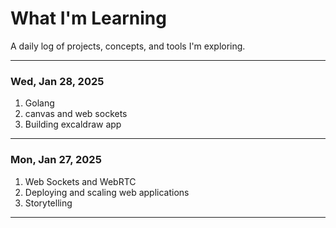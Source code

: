 # What I'm Learning 

A daily log of projects, concepts, and tools I'm exploring.


---

### Wed, Jan 28, 2025
1. Golang  
2. canvas and web sockets  
3. Building excaldraw app

---

### Mon, Jan 27, 2025
1. Web Sockets and WebRTC  
2. Deploying and scaling web applications  
3. Storytelling  

---
